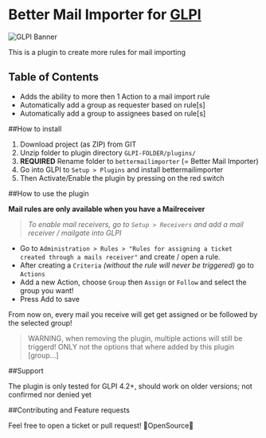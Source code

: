 Better Mail Importer for [GLPI](www.glpi-project.org)
=======================================================

![GLPI Banner](https://i.imgur.com/50w7Pyn.png)

This is a plugin to create more rules for mail importing

## Table of Contents

* Adds the ability to more then 1 Action to a mail import rule
* Automatically add a group as requester based on rule[s]
* Automatically add a group to assignees based on rule[s]

##How to install

1) Download project (as ZIP) from GIT
2) Unzip folder to plugin directory ``GLPI-FOLDER/plugins/``
3) **REQUIRED** Rename folder to ``bettermailimporter`` (= Better Mail Importer)
4) Go into GLPI to ``Setup > Plugins`` and install bettermailimporter
5) Then Activate/Enable the plugin by pressing on the red switch

##How to use the plugin

**Mail rules are only available when you have a Mailreceiver**
> *To enable mail receivers, go to ``Setup > Receivers`` and add a mail receiver / mailgate into GLPI*

* Go to ``Administration > Rules > "Rules for assigning a ticket created through a mails receiver"``
and create / open a rule.
* After creating a ``Criteria`` *(without the rule will never be triggered)* go to ``Actions``
* Add a new Action, choose ``Group`` then ``Assign`` or ``Follow`` and select the group you want!
* Press Add to save

From now on, every mail you receive will get get assigned or be followed by the selected group! 
> WARNING, when removing the plugin, multiple actions will still be triggerd!
> ONLY not the options that where added by this plugin [group...]

##Support

The plugin is only tested for GLPI 4.2+, should work on older versions; not confirmed nor denied yet

##Contributing and Feature requests

Feel free to open a ticket or pull request! 💙OpenSource💙 
